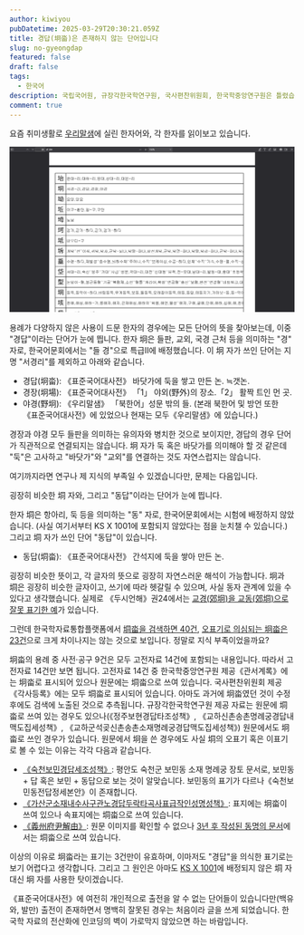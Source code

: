 ```yaml
---
author: kiwiyou
pubDatetime: 2025-03-29T20:30:21.059Z
title: 경답(坰畓)은 존재하지 않는 단어입니다
slug: no-gyeongdap
featured: false
draft: false
tags:
  - 한국어
description: 국립국어원, 규장각한국학연구원, 국사편찬위원회, 한국학중앙연구원은 틀렸습니다.
comment: true
---
```


요즘 취미생활로 [우리말샘](https://opendict.korean.go.kr)에 실린 한자어와, 각 한자를 읽이보고 있습니다.

![각 한자와 한자를 포함한 단어의 목록이 표시된 표의 스크린숏, 멀 경 자에 "경답", 항아리 동 자에 "동뚝"으로 끝나는 여러 단어가 보인다.](../../assets/hanja-pdf.png)

용례가 다양하지 않은 사용이 드문 한자의 경우에는 모든 단어의 뜻을 찾아보는데, 이중 "경답"이라는 단어가 눈에 띕니다.
한자 坰은 들판, 교외, 국경 근처 등을 의미하는 "경" 자로, 한국어문회에서는 "들 경"으로 특급Ⅱ에 배정했습니다.
이 坰 자가 쓰인 단어는 지명 "서경리"를 제외하고 아래와 같습니다.

- 경답(坰畓): 《표준국어대사전》 바닷가에 둑을 쌓고 만든 논. ≒갯논.
- 경장(坰場): 《표준국어대사전》 「1」 야외(野外)의 장소.「2」 활짝 트인 먼 곳.
- 야경(野坰): 《우리말샘》 「북한어」성문 밖의 들. (본래 북한어 및 방언 또한 《표준국어대사전》에 있었으나 현재는 모두《우리말샘》에 있습니다.)

경장과 야경 모두 들판을 의미하는 유의자와 병치한 것으로 보이지만, 경답의 경우 단어가 직관적으로 연결되지는 않습니다.
坰 자가 둑 혹은 바닷가를 의미해야 할 것 같은데 "둑"은 고사하고 "바닷가"와 "교외"를 연결하는 것도 자연스럽지는 않습니다.

여기까지라면 연구나 제 지식의 부족일 수 있겠습니다만, 문제는 다음입니다.

굉장히 비슷한 垌 자와, 그리고 "동답"이라는 단어가 눈에 띕니다.

한자 垌은 항아리, 둑 등을 의미하는 "동" 자로, 한국어문회에서는 시험에 배정하지 않았습니다. (사실 여기서부터 KS X 1001에 포함되지 않았다는 점을 눈치챌 수 있습니다.)
그리고 垌 자가 쓰인 단어 "동답"이 있습니다.

- 동답(垌畓): 《표준국어대사전》 간석지에 둑을 쌓아 만든 논.

굉장히 비슷한 뜻이고, 각 글자의 뜻으로 굉장히 자연스러운 해석이 가능합니다.
坰과 垌은 굉장히 비슷한 글자이고, 쓰기에 따라 헷갈릴 수 있으며, 사실 동자 관계에 있을 수 있다고 생각했습니다.
실제로 《두시언해》권24에서는 [교경(郊坰)을 교동(郊垌)으로 잘못 표기한 예](https://find.xn--gt1b.xyz/source?name=%EB%91%90%EC%8B%9C%EC%96%B8%ED%95%B424%20%EC%88%98%EC%A0%95&n=106&hl=%E5%9E%8C&is=no)가 있습니다.

그런데 한국학자료통합플랫폼에서 [垌畓을 검색하면 40건](https://kdp.aks.ac.kr/search/list?q=query%E2%80%A0%E5%9E%8C%E7%95%93), [오표기로 의심되는 坰畓은 23건](https://kdp.aks.ac.kr/search/list?q=query%E2%80%A0%E5%9D%B0%E7%95%93)으로 크게 차이나지는 않는 것으로 보입니다.
정말로 지식 부족이었을까요?

坰畓의 용례 중 사전·공구 9건은 모두 고전자료 14건에 포함되는 내용입니다. 따라서 고전자료 14건만 보면 됩니다.
고전자료 14건 중 한국학중앙연구원 제공《관서계록》에는 坰畓로 표시되어 있으나 원문에는 垌畓으로 쓰여 있습니다.
국사편찬위원회 제공 《각사등록》에는 모두 垌畓로 표시되어 있습니다. 아마도 과거에 坰畓였던 것이 수정 후에도 검색에 노출된 것으로 추측됩니다.
규장각한국학연구원 제공 자료는 원문에 垌畓로 쓰여 있는 경우도 있으나(《정주보현경답타조성책》, 《교하신촌송촌명례궁경답내맥도집세성책》, 《교하군석곶신촌송촌소재명례궁경답맥도집세성책》) 원문에서도 坰畓로 쓰인 경우가 있습니다.
원문에서 坰을 쓴 경우에도 사실 垌의 오표기 혹은 이표기로 볼 수 있는 이유는 각각 다음과 같습니다.

- [《숙천보민경답세조성책》](https://kyudb.snu.ac.kr/book/view.do?book_cd=GK20783_00): 평안도 숙천군 보민동 소재 명례궁 장토 문서로, 보민동 + 답 혹은 보민 + 동답으로 보는 것이 알맞습니다. 보민동의 표기가 다르나《숙천보민동전답정세본안》이 존재합니다.
- [《가산군소재내수사구관노경답두락타곡사표급작인성명성책》](https://kyudb.snu.ac.kr/book/view.do?book_cd=GK22085_00): 표지에는 坰畓이 쓰여 있으나 속표지에는 垌畓으로 쓰여 있습니다.
- [《義州府尹解由》](https://kyudb.snu.ac.kr/book/view.do?book_cd=TM15414_00): 원문 이미지를 확인할 수 없으나 [3년 후 작성된 동명의 문서](https://kyudb.snu.ac.kr/book/view.do?book_cd=TM15415_00)에서는 垌畓으로 쓰여 있습니다.

이상의 이유로 坰畓라는 표기는 3건만이 유효하며, 이마저도 "경답"을 의식한 표기로는 보기 어렵다고 생각합니다.
그리고 그 원인은 아마도 [KS X 1001](https://en.wiktionary.org/wiki/Appendix:Korean_Hanja_by_KS_X_1001_hangyol_code)에 배정되지 않은 垌 자 대신 坰 자를 사용한 탓이겠습니다.

《표준국어대사전》에 여전히 개인적으로 출전을 알 수 없는 단어들이 있습니다만(백유와, 발만) 출전이 존재하면서 명백히 잘못된 경우는 처음이라 글을 쓰게 되었습니다.
한국학 자료의 전산화에 인코딩의 벽이 가로막지 않았으면 하는 바람입니다.
